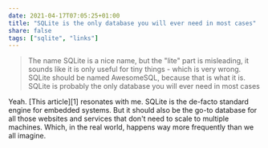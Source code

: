 ```yaml
---
date: 2021-04-17T07:05:25+01:00
title: "SQLite is the only database you will ever need in most cases"
share: false
tags: ["sqlite", "links"]
---
```

> The name SQLite is a nice name, but the "lite" part is misleading, it sounds
> like it is only useful for tiny things - which is very wrong. SQLite should
> be named AwesomeSQL, because that is what it is. SQLite is probably the only
> database you will ever need in most cases 

Yeah. [This article][1] resonates with me. SQLite is the de-facto standard
engine for embedded systems. But it should also be the go-to database for all
those websites and services that don't need to scale to multiple machines.
Which, in the real world, happens way more frequently than we all imagine.

